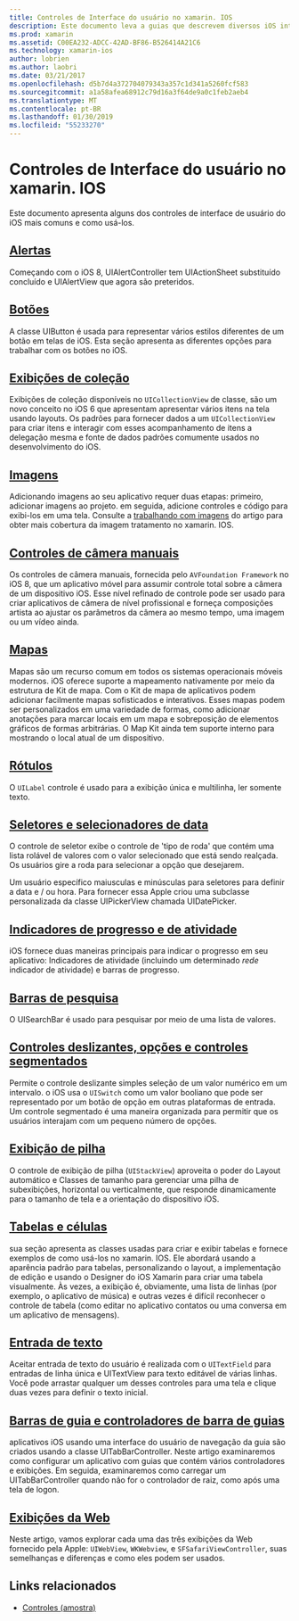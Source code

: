 ```yaml
---
title: Controles de Interface do usuário no xamarin. IOS
description: Este documento leva a guias que descrevem diversos iOS interface controles de usuário disponíveis para desenvolvedores do xamarin. IOS. Conteúdo vinculado discute alertas, botões, exibições de coleção, imagens, controles de câmera manuais, mapas, rótulos, selecionadores, selecionadores de data e muito mais.
ms.prod: xamarin
ms.assetid: C00EA232-ADCC-42AD-BF86-B526414A21C6
ms.technology: xamarin-ios
author: lobrien
ms.author: laobri
ms.date: 03/21/2017
ms.openlocfilehash: d5b7d4a372704079343a357c1d341a5260fcf583
ms.sourcegitcommit: a1a58afea68912c79d16a3f64de9a0c1feb2aeb4
ms.translationtype: MT
ms.contentlocale: pt-BR
ms.lasthandoff: 01/30/2019
ms.locfileid: "55233270"
---
```

# <a name="user-interface-controls-in-xamarinios"></a>Controles de Interface do usuário no xamarin. IOS

Este documento apresenta alguns dos controles de interface de usuário do iOS mais comuns e como usá-los.

## <a name="alertsalertsmd"></a>[Alertas](alerts.md)

Começando com o iOS 8, UIAlertController tem UIActionSheet substituído concluído e UIAlertView que agora são preteridos.

## <a name="buttonsbuttonsmd"></a>[Botões](buttons.md)

A classe UIButton é usada para representar vários estilos diferentes de um botão em telas de iOS. Esta seção apresenta as diferentes opções para trabalhar com os botões no iOS.

## <a name="collection-viewsuicollectionviewmd"></a>[Exibições de coleção](uicollectionview.md)

Exibições de coleção disponíveis no `UICollectionView` de classe, são um novo conceito no iOS 6 que apresentam apresentar vários itens na tela usando layouts. Os padrões para fornecer dados a um `UICollectionView` para criar itens e interagir com esses acompanhamento de itens a delegação mesma e fonte de dados padrões comumente usados no desenvolvimento do iOS.

## <a name="imagesimagemd"></a>[Imagens](image.md)

Adicionando imagens ao seu aplicativo requer duas etapas: primeiro, adicionar imagens ao projeto. em seguida, adicione controles e código para exibi-los em uma tela. Consulte a [trabalhando com imagens](~/ios/app-fundamentals/images-icons/index.md) do artigo para obter mais cobertura da imagem tratamento no xamarin. IOS.

## <a name="manual-camera-controlsintro-to-manual-camera-controlsmd"></a>[Controles de câmera manuais](intro-to-manual-camera-controls.md)

Os controles de câmera manuais, fornecida pelo `AVFoundation Framework` no iOS 8, que um aplicativo móvel para assumir controle total sobre a câmera de um dispositivo iOS. Esse nível refinado de controle pode ser usado para criar aplicativos de câmera de nível profissional e forneça composições artista ao ajustar os parâmetros da câmera ao mesmo tempo, uma imagem ou um vídeo ainda.

## <a name="mapsios-mapsindexmd"></a>[Mapas](ios-maps/index.md)

Mapas são um recurso comum em todos os sistemas operacionais móveis modernos. iOS oferece suporte a mapeamento nativamente por meio da estrutura de Kit de mapa. Com o Kit de mapa de aplicativos podem adicionar facilmente mapas sofisticados e interativos. Esses mapas podem ser personalizados em uma variedade de formas, como adicionar anotações para marcar locais em um mapa e sobreposição de elementos gráficos de formas arbitrárias. O Map Kit ainda tem suporte interno para mostrando o local atual de um dispositivo.

## <a name="labelslabelsmd"></a>[Rótulos](labels.md)

O `UILabel` controle é usado para a exibição única e multilinha, ler somente texto.

## <a name="pickers-and-date-pickerspickermd"></a>[Seletores e selecionadores de data](picker.md)

O controle de seletor exibe o controle de 'tipo de roda' que contém uma lista rolável de valores com o valor selecionado que está sendo realçada. Os usuários gire a roda para selecionar a opção que desejarem.

Um usuário específico maiusculas e minúsculas para seletores para definir a data e / ou hora. Para fornecer essa Apple criou uma subclasse personalizada da classe UIPickerView chamada UIDatePicker.

## <a name="progress-and-activity-indicatorsprogress-activity-indicatormd"></a>[Indicadores de progresso e de atividade](progress-activity-indicator.md)

iOS fornece duas maneiras principais para indicar o progresso em seu aplicativo: Indicadores de atividade (incluindo um determinado _rede_ indicador de atividade) e barras de progresso.

## <a name="search-barssearchbarmd"></a>[Barras de pesquisa](searchbar.md)

O UISearchBar é usado para pesquisar por meio de uma lista de valores. 

## <a name="sliders-switches-and-segmented-controlsslider-switch-segmented-controlsmd"></a>[Controles deslizantes, opções e controles segmentados](slider-switch-segmented-controls.md)

Permite o controle deslizante simples seleção de um valor numérico em um intervalo. o iOS usa o `UISwitch` como um valor booliano que pode ser representado por um botão de opção em outras plataformas de entrada. Um controle segmentado é uma maneira organizada para permitir que os usuários interajam com um pequeno número de opções.

## <a name="stack-viewuistackviewmd"></a>[Exibição de pilha](uistackview.md)

O controle de exibição de pilha (`UIStackView`) aproveita o poder do Layout automático e Classes de tamanho para gerenciar uma pilha de subexibições, horizontal ou verticalmente, que responde dinamicamente para o tamanho de tela e a orientação do dispositivo iOS.

## <a name="tables-and-cellstablesindexmd"></a>[Tabelas e células](tables/index.md)

sua seção apresenta as classes usadas para criar e exibir tabelas e fornece exemplos de como usá-los no xamarin. IOS. Ele abordará usando a aparência padrão para tabelas, personalizando o layout, a implementação de edição e usando o Designer do iOS Xamarin para criar uma tabela visualmente. Às vezes, a exibição é, obviamente, uma lista de linhas (por exemplo, o aplicativo de música) e outras vezes é difícil reconhecer o controle de tabela (como editar no aplicativo contatos ou uma conversa em um aplicativo de mensagens).

## <a name="text-inputtext-inputmd"></a>[Entrada de texto](text-input.md)

Aceitar entrada de texto do usuário é realizada com o `UITextField` para entradas de linha única e UITextView para texto editável de várias linhas. Você pode arrastar qualquer um desses controles para uma tela e clique duas vezes para definir o texto inicial.

## <a name="tab-bars-and-tab-bar-controllerscreating-tabbed-applicationsmd"></a>[Barras de guia e controladores de barra de guias](creating-tabbed-applications.md)

aplicativos iOS usando uma interface do usuário de navegação da guia são criados usando a classe UITabBarController. Neste artigo examinaremos como configurar um aplicativo com guias que contém vários controladores e exibições. Em seguida, examinaremos como carregar um UITabBarController quando não for o controlador de raiz, como após uma tela de logon.

## <a name="web-viewsuiwebviewmd"></a>[Exibições da Web](uiwebview.md)

Neste artigo, vamos explorar cada uma das três exibições da Web fornecido pela Apple: `UIWebView`, `WKWebview`, e `SFSafariViewController`, suas semelhanças e diferenças e como eles podem ser usados.

## <a name="related-links"></a>Links relacionados

- [Controles (amostra)](https://developer.xamarin.com/samples/Controls/)
